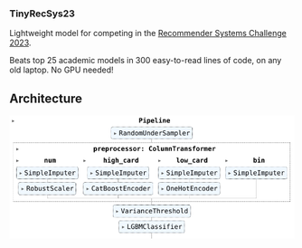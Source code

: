 ### TinyRecSys23

Lightweight model for competing in the [Recommender Systems Challenge 2023](http://www.recsyschallenge.com/2023/).

Beats top 25 academic models in 300 easy-to-read lines of code, on any old laptop. No GPU needed!

## Architecture

![Pipeline](pipeline.png)
